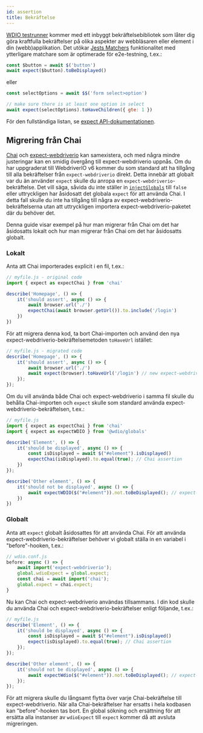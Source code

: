 ```yaml
---
id: assertion
title: Bekräftelse
---
```


[WDIO testrunner](https://webdriver.io/docs/clioptions) kommer med ett inbyggt bekräftelsebibliotek som låter dig göra kraftfulla bekräftelser på olika aspekter av webbläsaren eller element i din (webb)applikation. Det utökar [Jests Matchers](https://jestjs.io/docs/en/using-matchers) funktionalitet med ytterligare matchare som är optimerade för e2e-testning, t.ex.:

```js
const $button = await $('button')
await expect($button).toBeDisplayed()
```

eller

```js
const selectOptions = await $$('form select>option')

// make sure there is at least one option in select
await expect(selectOptions).toHaveChildren({ gte: 1 })
```

För den fullständiga listan, se [expect API-dokumentationen](/docs/api/expect-webdriverio).

## Migrering från Chai

[Chai](https://www.chaijs.com/) och [expect-webdriverio](https://github.com/webdriverio/expect-webdriverio#readme) kan samexistera, och med några mindre justeringar kan en smidig övergång till expect-webdriverio uppnås. Om du har uppgraderat till WebdriverIO v6 kommer du som standard att ha tillgång till alla bekräftelser från `expect-webdriverio` direkt. Detta innebär att globalt var du än använder `expect` skulle du anropa en `expect-webdriverio`-bekräftelse. Det vill säga, såvida du inte ställer in [`injectGlobals`](/docs/configuration#injectglobals) till `false` eller uttryckligen har åsidosatt det globala `expect` för att använda Chai. I detta fall skulle du inte ha tillgång till några av expect-webdriverio-bekräftelserna utan att uttryckligen importera expect-webdriverio-paketet där du behöver det.

Denna guide visar exempel på hur man migrerar från Chai om det har åsidosatts lokalt och hur man migrerar från Chai om det har åsidosatts globalt.

### Lokalt

Anta att Chai importerades explicit i en fil, t.ex.:

```js
// myfile.js - original code
import { expect as expectChai } from 'chai'

describe('Homepage', () => {
    it('should assert', async () => {
        await browser.url('./')
        expectChai(await browser.getUrl()).to.include('/login')
    })
})
```

För att migrera denna kod, ta bort Chai-importen och använd den nya expect-webdriverio-bekräftelsemetoden `toHaveUrl` istället:

```js
// myfile.js - migrated code
describe('Homepage', () => {
    it('should assert', async () => {
        await browser.url('./')
        await expect(browser).toHaveUrl('/login') // new expect-webdriverio API method https://webdriver.io/docs/api/expect-webdriverio.html#tohaveurl
    });
});
```

Om du vill använda både Chai och expect-webdriverio i samma fil skulle du behålla Chai-importen och `expect` skulle som standard använda expect-webdriverio-bekräftelsen, t.ex.:

```js
// myfile.js
import { expect as expectChai } from 'chai'
import { expect as expectWDIO } from '@wdio/globals'

describe('Element', () => {
    it('should be displayed', async () => {
        const isDisplayed = await $("#element").isDisplayed()
        expectChai(isDisplayed).to.equal(true); // Chai assertion
    })
});

describe('Other element', () => {
    it('should not be displayed', async () => {
        await expectWDIO($("#element")).not.toBeDisplayed(); // expect-webdriverio assertion
    })
})
```

### Globalt

Anta att `expect` globalt åsidosattes för att använda Chai. För att använda expect-webdriverio-bekräftelser behöver vi globalt ställa in en variabel i "before"-hooken, t.ex.:

```js
// wdio.conf.js
before: async () => {
    await import('expect-webdriverio');
    global.wdioExpect = global.expect;
    const chai = await import('chai');
    global.expect = chai.expect;
}
```

Nu kan Chai och expect-webdriverio användas tillsammans. I din kod skulle du använda Chai och expect-webdriverio-bekräftelser enligt följande, t.ex.:

```js
// myfile.js
describe('Element', () => {
    it('should be displayed', async () => {
        const isDisplayed = await $("#element").isDisplayed()
        expect(isDisplayed).to.equal(true); // Chai assertion
    });
});

describe('Other element', () => {
    it('should not be displayed', async () => {
        await expectWdio($("#element")).not.toBeDisplayed(); // expect-webdriverio assertion
    });
});
```

För att migrera skulle du långsamt flytta över varje Chai-bekräftelse till expect-webdriverio. När alla Chai-bekräftelser har ersatts i hela kodbasen kan "before"-hooken tas bort. En global sökning och ersättning för att ersätta alla instanser av `wdioExpect` till `expect` kommer då att avsluta migreringen.